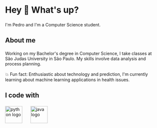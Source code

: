 <h1 align="left">Hey 👋 What's up?</h1>

###

<p align="left">I'm Pedro and I'm a Computer Science student.</p>

###

<h2 align="left">About me</h2>

###

<p align="left">Working on my Bachelor's degree in Computer Science, I take classes at São Judas University in São Paulo. My skills involve data analysis and process planning.<br><br>💥 Fun fact: Enthusiastic about technology and prediction, I'm currently learning about machine learning applications in health issues.</p>

###

<h2 align="left">I code with</h2>

###

<div align="left">
  <img src="https://cdn.jsdelivr.net/gh/devicons/devicon/icons/python/python-original-wordmark.svg" height="56" alt="python logo"  />
  <img width="19" />
  <img src="https://cdn.jsdelivr.net/gh/devicons/devicon/icons/java/java-original-wordmark.svg" height="56" alt="java logo"  />
</div>

###

